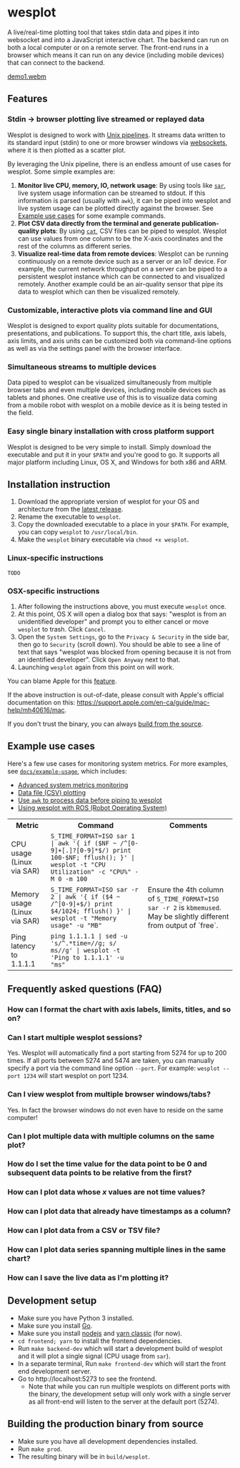 wesplot
=======

A live/real-time plotting tool that takes stdin data and pipes it into
websocket and into a JavaScript interactive chart. The backend can run on both
a local computer or on a remote server. The front-end runs in a browser which
means it can run on any device (including mobile devices) that can connect to
the backend.

[demo1.webm](https://user-images.githubusercontent.com/338100/230804080-2396edf2-6744-4a84-ba38-8703b4e10eb4.webm)

Features
--------

### Stdin → browser plotting live streamed or replayed data

Wesplot is designed to work with [Unix
pipelines](https://en.wikipedia.org/wiki/Pipeline_(Unix)). It streams data
written to its standard input (stdin) to one or more browser windows via
[websockets](https://developer.mozilla.org/en-US/docs/Web/API/WebSockets_API),
where it is then plotted as a scatter plot.

By leveraging the Unix pipeline, there is an endless amount of use cases for
wesplot. Some simple examples are:

1. **Monitor live CPU, memory, IO, network usage**: By using tools like
   [`sar`](https://linux.die.net/man/1/sar), live system usage information can
   be streamed to stdout. If this information is parsed (usually with `awk`),
   it can be piped into wesplot and live system usage can be plotted directly
   against the browser. See [Example use cases](#example-use-cases) for
   some example commands.
2. **Plot CSV data directly from the terminal and generate publication-quality
   plots**: By using [`cat`](https://linux.die.net/man/1/cat), CSV files can be
   piped to wesplot. Wesplot can use values from one column to be the X-axis
   coordinates and the rest of the columns as different series.
3. **Visualize real-time data from remote devices**: Wesplot can be running
   continuously on a remote device such as a server or an IoT device. For
   example, the current network throughput on a server can be piped to a
   persistent wesplot instance which can be connected to and visualized
   remotely. Another example could be an air-quality sensor that pipe its data
   to wesplot which can then be visualized remotely.

### Customizable, interactive plots via command line and GUI

Wesplot is designed to export quality plots suitable for documentations,
presentations, and publications. To support this, the chart title, axis labels,
axis limits, and axis units can be customized both via command-line options as
well as via the settings panel with the browser interface.

### Simultaneous streams to multiple devices

Data piped to wesplot can be visualized simultaneously from multiple browser
tabs and even multiple devices, including mobile devices such as tablets and
phones. One creative use of this is to visualize data coming from a mobile
robot with wesplot on a mobile device as it is being tested in the field.

### Easy single binary installation with cross platform support

Wesplot is designed to be very simple to install. Simply download the
executable and put it in your `$PATH` and you're good to go. It supports all
major platform including Linux, OS X, and Windows for both x86 and ARM.

Installation instruction
------------------------

1. Download the appropriate version of wesplot for your OS and architecture
   from the [latest release](https://github.com/cactusdynamics/wesplot/releases/latest).
2. Rename the executable to `wesplot`.
3. Copy the downloaded executable to a place in your `$PATH`. For example, you
   can copy `wesplot` to `/usr/local/bin`.
4. Make the `wesplot` binary executable via `chmod +x wesplot`.

### Linux-specific instructions

```console
TODO
```

### OSX-specific instructions

1. After following the instructions above, you must execute `wesplot` once.
2. At this point, OS X will open a dialog box that says: "wesplot is from an
   unidentified developer" and prompt you to either cancel or move `wesplot` to
   trash. Click `Cancel`.
3. Open the `System Settings`, go to the `Privacy & Security` in the side bar,
   then go to `Security` (scroll down). You should be able to see a line of
   text that says "wesplot was blocked from opening because it is not from an
   identified developer". Click `Open Anyway` next to that.
4. Launching `wesplot` again from this point on will work.

You can blame Apple for this [feature](https://en.wikipedia.org/wiki/Gatekeeper_(macOS)).

If the above instruction is out-of-date, please consult with Apple's official
documentation on this: https://support.apple.com/en-ca/guide/mac-help/mh40616/mac.

If you don't trust the binary, you can always [build from the source](#building-the-production-binary-from-source).

Example use cases
-----------------

Here's a few use cases for monitoring system metrics. For more examples, see [`docs/example-usage`](docs/example-usage), which includes:

- [Advanced system metrics monitoring](docs/example-usage/advanced-system-metrics.md)
- [Data file (CSV) plotting](docs/example-usage/csv-files.md)
- [Use `awk` to process data before piping to wesplot](docs/example-usage/awk-preprocessing.md)
- [Using wesplot with ROS (Robot Operating System)](docs/example-usage/ros.md)

<table>
  <tr>
    <th>Metric</th>
    <th>Command</th>
    <th>Comments</th>
  </tr>

  <tr>
    <td>
      CPU usage (Linux via SAR)
    </td>
    <td>
      <code>S_TIME_FORMAT=ISO sar 1 | awk '{ if ($NF ~ /^[0-9]+[.]?[0-9]*$/) print 100-$NF; fflush(); }' | wesplot -t "CPU Utilization" -c "CPU%" -M 0 -m 100</code>
    </td>
    <td>
    </td>
  </tr>

  <tr>
    <td>
      Memory usage (Linux via SAR)
    </td>
    <td>
      <code>S_TIME_FORMAT=ISO sar -r 2 | awk '{ if ($4 ~ /^[0-9]+$/) print $4/1024; fflush() }' | wesplot -t "Memory usage" -u "MB"</code>
    </td>
    <td>
      Ensure the 4th column of <code>S_TIME_FORMAT=ISO sar -r 2</code> is <code>kbmemused</code>. May be slightly different from output of `free`.
    </td>
  </tr>

  <tr>
    <td>Ping latency to 1.1.1.1</td>
    <td>
      <code>ping 1.1.1.1 | sed -u 's/^.*time=//g; s/ ms//g' | wesplot -t 'Ping to 1.1.1.1' -u "ms"</code>
    </td>
    <td>
    </td>
  </tr>
</table>

Frequently asked questions (FAQ)
--------------------------------

### How can I format the chart with axis labels, limits, titles, and so on?

### Can I start multiple wesplot sessions?

Yes. Wesplot will automatically find a port starting from 5274 for up to 200
times. If all ports between 5274 and 5474 are taken, you can manually specify a
port via the command line option `--port`. For example: `wesplot --port 1234`
will start wesplot on port 1234.

### Can I view wesplot from multiple browser windows/tabs?

Yes. In fact the browser windows do not even have to reside on the same
computer!

### Can I plot multiple data with multiple columns on the same plot?

### How do I set the time value for the data point to be 0 and subsequent data points to be relative from the first?

### How can I plot data whose _x_ values are not time values?

### How can I plot data that already have timestamps as a column?

### How can I plot data from a CSV or TSV file?

### How can I plot data series spanning multiple lines in the same chart?

### How can I save the live data as I'm plotting it?

Development setup
-----------------

- Make sure you have Python 3 installed.
- Make sure you install [Go](https://go.dev/).
- Make sure you install [nodejs](https://nodejs.org/en) and [yarn classic](https://classic.yarnpkg.com/en/docs/install) (for now).
- `cd frontend; yarn` to install the frontend dependencies.
- Run `make backend-dev` which will start a development build of wesplot and it will plot a single signal (CPU usage from `sar`).
- In a separate terminal, Run `make frontend-dev` which will start the front end development server.
- Go to http://localhost:5273 to see the frontend.
  - Note that while you can run multiple wesplots on different ports with the binary, the development setup will only work with a single server as all front-end will listen to the server at the default port (5274).

Building the production binary from source
------------------------------------------

- Make sure you have all development dependencies installed.
- Run `make prod`.
- The resulting binary will be in `build/wesplot`.
